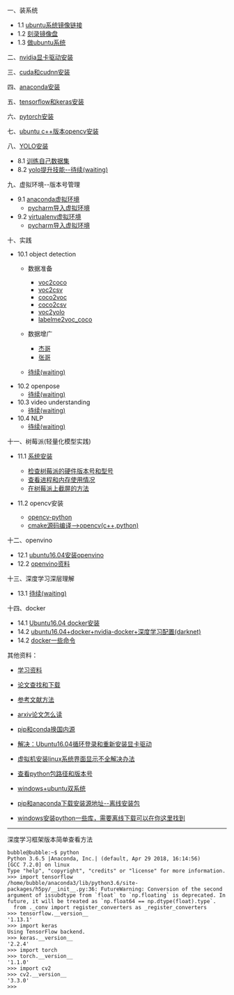 一、装系统  
+ 1.1 [ubuntu系统镜像链接](http://note.youdao.com/noteshare?id=8d2854f7afcef0f707eb488e15536239&sub=95DDAD1F5E044C3E8D070E87D001FA2B)   
+ 1.2 [刻录镜像盘](http://note.youdao.com/noteshare?id=345f6cb56f5e5070aeaeecde6145f94b&sub=0E01296BC8734890AFB4DEF0B5AEB3E8)   
+ 1.3 [做ubuntu系统](http://note.youdao.com/noteshare?id=3545e0cfde5ea4b58ddc3d999ca32911&sub=0223DFF8B1FB4E46BFE565F2D743FFED)  

二、[nvidia显卡驱动安装](http://note.youdao.com/noteshare?id=b19435701f4e6a5133f7e6d0425f3705&sub=FAD9B32FA17347B899CE8DA4A65C77D8)  

三、[cuda和cudnn安装](http://note.youdao.com/noteshare?id=37733a47511ed1ef5ad57f16f5b59bca&sub=08FF78F413F643EF88C55CE98CED84FA)  

四、[anaconda安装](http://note.youdao.com/noteshare?id=ac5489887fdb5a289238ab135c93048a&sub=4D79E2D7EAA64B7D93FD9D8FF00C5064)  

五、[tensorflow和keras安装](http://note.youdao.com/noteshare?id=efabd685c2add61a38750ec1a812dcd9&sub=2EB753EDE7BA4E94AF70DE46563D689F)  

六、[pytorch安装](http://note.youdao.com/noteshare?id=3e2e734e26ecd1e0c763505c312eaed5&sub=27DBBD2A18594353992ABFAB2BDEDE61)  

七、[ubuntu c++版本opencv安装](http://note.youdao.com/noteshare?id=2f57e026127393d7fc078a6cb1b9598b&sub=ABB136F8F05C43D78391F83BECF4DB94)  

八、[YOLO安装](http://note.youdao.com/noteshare?id=49c34adb21a6f281469bfcc3d3ee82b3&sub=1367D6970A6446C29FF8DFD7E7C2EE32) 
+ 8.1 [训练自己数据集](http://note.youdao.com/noteshare?id=7ddb40caa5eb439d7cbd6b13ddf543bf&sub=37DC8922EC4340B298D0206DA11D9435)
+ 8.2 [yolo提升技能--待续(waiting)]()

九、虚拟环境--版本号管理  
+ 9.1 [anaconda虚拟环境](http://note.youdao.com/noteshare?id=42be69200321a6cb03ce80f70cc29b0c&sub=16482F6C29CC43CB9418168EF4C083DD)
    * [pycharm导入虚拟环境](http://note.youdao.com/noteshare?id=f39ff1edb02db384473a366077b30571&sub=WEBdaec9747ab45ee3fce43b023d496b46c)
+ 9.2 [virtualenv虚拟环境](http://note.youdao.com/noteshare?id=937548c72534f62a8db995af4592c40d&sub=707D6ADECA504C02B06F954127FD6B15)
    * [pycharm导入虚拟环境](http://note.youdao.com/noteshare?id=c1f9b8cd76d1d372168dd9d138934e15&sub=WEB1c7e0e896c616bfe9b9760806bcb9457)

十、实践
+ 10.1 object detection
    * 数据准备  
        * [voc2coco](http://note.youdao.com/noteshare?id=02384f8b8845d3f21d2add6d316f08f2&sub=WEBfd1faa68a14ed8d0d0f1498650f5b677) 
        * [voc2csv](http://note.youdao.com/noteshare?id=e693bff8137b304ef39120c7a8d7845f&sub=WEBab01912a939665ccc835b43b8be4d84d)
        * [coco2voc](http://note.youdao.com/noteshare?id=ef8c749626a650b152392221767c2c79&sub=WEB597890c311eb630e210a94385360cba5)
        * [coco2csv](http://note.youdao.com/noteshare?id=d5fb51a719a19c73280e40efdbda9c72&sub=WEBca0f335a371e079d13132d935cd74bf0)
        * [voc2yolo](http://note.youdao.com/noteshare?id=7ddb40caa5eb439d7cbd6b13ddf543bf&sub=37DC8922EC4340B298D0206DA11D9435)
        * [labelme2voc_coco](https://github.com/spytensor/prepare_detection_dataset)
        
    * 数据增广
        * [杰哥](https://github.com/spytensor/image_aug_for_detection)
        * [张哥](https://github.com/maozezhong/CV_ToolBox/tree/master/DataAugForObjectDetection)
    * [待续(waiting)]()
+ 10.2 openpose
    - [待续(waiting)]()
+ 10.3 video understanding
    + [待续(waiting)]()
+ 10.4 NLP
    * [待续(waiting)]()

十一、树莓派(轻量化模型实践)
+ 11.1 [系统安装](http://note.youdao.com/noteshare?id=aa30892237f8a924f8a3a89cca73d3d8&sub=7FB58236A2034101902868B32032261F)
    * [检查树莓派的硬件版本号和型号](http://note.youdao.com/noteshare?id=ba56949c0d5a85d3072a528dea2f183d&sub=WEBa2786eb5846566677f0d9a7b659ac892)
    * [查看进程和内存使用情况](http://note.youdao.com/noteshare?id=1df700d01baee40714425326be5e049f&sub=WEB1e73a35b43821064c9c5fb0dc5087d9b)
    * [在树莓派上截屏的方法](http://note.youdao.com/noteshare?id=3de5546074934c2b8ab81520677d1821&sub=WEB9f2774e3b1766896d4e4c2d4173ef8a3)

+ 11.2 opencv安装
    * [opencv-python](http://note.youdao.com/noteshare?id=f0c0f31b680a504d095abad097a493f0&sub=5C49B0B7480B4D7DB721F267CCF69C91)
    * [cmake源码编译-->opencv(c++,python)](http://note.youdao.com/noteshare?id=a2d29c31c416cc5cea837b0eb8ae2271&sub=WEB554ecce5e60f91682bc0426b0ddc1056)

十二、openvino
+ 12.1 [ubuntu16.04安装openvino](http://note.youdao.com/noteshare?id=8512f1238521d19de65db974cb6cbaac&sub=WEB74805ef8771071d5f6a59a72c9fabc27)
+ 12.2 [openvino资料](http://note.youdao.com/noteshare?id=9e88be5252db8f0e252655d4df375824&sub=WEBaad155b5ec1c9ef73c1d9a6e3fcae776)

十三、深度学习深层理解
+ 13.1 [待续(waiting)]()

十四、docker
+ 14.1 [Ubuntu16.04 docker安装](http://note.youdao.com/noteshare?id=94c7ef68409cfb91def0ba36aa41ffa0&sub=WEB11bb39c1c704c2acc970be8d350d2645)
+ 14.2 [ubuntu16.04+docker+nvidia-docker+深度学习配置(darknet)](http://note.youdao.com/noteshare?id=b4fcd20f9bd63f21729ade06cef8d39c&sub=D9C47A9322C24D7E951326D6D5D93B45)
+ 14.2 [docker一些命令](http://note.youdao.com/noteshare?id=81923c1c11d36a1a0a507cbd44a457f3&sub=4EB008D54AF74890976EB6C9014F200A)

其他资料：
+ [学习资料](http://note.youdao.com/noteshare?id=e4598e03330c2c26c6fe713b6b792ce2&sub=1317688C484543918E281FD758A0751D)
+ [论文查找和下载](http://note.youdao.com/noteshare?id=713f336aea3736f5b9a3175395c0468a&sub=ECD7BE79AED640FC863D2EC43A3A35C2)
+ [参考文献方法](http://note.youdao.com/noteshare?id=d2ca2afdc50b97cd5d10ce7ad44bf141&sub=7A4E0024B0BD45359227318AE7060E1C)
+ [arxiv论文怎么读](http://note.youdao.com/noteshare?id=42a06ee91e679d750ffc3dc049d3751e&sub=4A727CDDA3FF4F50B748FE6D3DDA0548)

+ [pip和conda换国内源](http://note.youdao.com/noteshare?id=f7daffbb051dfe0dd0944f8abdef5f6b&sub=83D349B121874BBAA7EB519D7B9C48BC)
+ [解决：Ubuntu16.04循环登录和重新安装显卡驱动](http://note.youdao.com/noteshare?id=26b3fd8d702ad1e72c96381386fcf500&sub=4445DD8709504B7497833860970818E4)
+ [虚拟机安装linux系统界面显示不全解决办法](http://note.youdao.com/noteshare?id=0d08fde70b892d3b6c3be77d491f9b26&sub=9C957CE5F2264F1CA9B0897252285B09)
+ [查看python包路径和版本号](http://note.youdao.com/noteshare?id=2d91e786aa91c30b9c955dbf8067943f&sub=86D2887F3F964A418CFD0EBD7E7E4203)
+ [windows+ubuntu双系统](http://note.youdao.com/noteshare?id=d9828f20c1c601a065a82d5dc6adbd3c&sub=9B9C645AD4324B559C89CC21443C3D64)
+ [pip和anaconda下载安装源地址--离线安装包](http://note.youdao.com/noteshare?id=c0f25de846da8ef84ab01c452506fdee&sub=E63B786E288B49B084C5A4B597F501BC)
+ [windows安装python一些库，需要离线下载可以在你这里找到](https://www.lfd.uci.edu/~gohlke/pythonlibs/)
----
深度学习框架版本简单查看方法
```
bubble@bubble:~$ python
Python 3.6.5 |Anaconda, Inc.| (default, Apr 29 2018, 16:14:56) 
[GCC 7.2.0] on linux
Type "help", "copyright", "credits" or "license" for more information.
>>> import tensorflow
/home/bubble/anaconda3/lib/python3.6/site-packages/h5py/__init__.py:36: FutureWarning: Conversion of the second argument of issubdtype from `float` to `np.floating` is deprecated. In future, it will be treated as `np.float64 == np.dtype(float).type`.
  from ._conv import register_converters as _register_converters
>>> tensorflow.__version__
'1.13.1'
>>> import keras
Using TensorFlow backend.
>>> keras.__version__
'2.2.4'
>>> import torch
>>> torch.__version__
'1.1.0'
>>> import cv2
>>> cv2.__version__
'3.3.0'
>>>
```
